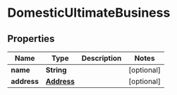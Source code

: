 
# DomesticUltimateBusiness

## Properties
Name | Type | Description | Notes
------------ | ------------- | ------------- | -------------
**name** | **String** |  |  [optional]
**address** | [**Address**](Address.md) |  |  [optional]




